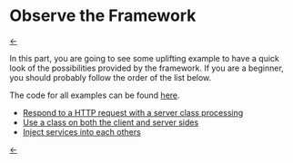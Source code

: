 Observe the Framework
=====================

[←](../index.md)

In this part, you are going to see some uplifting example to have a quick look of the possibilities provided by the framework. If you are a beginner, you should probably follow the order of the list below.

The code for all examples can be found [here](../../test/functional/example).

* [Respond to a HTTP request with a server class processing](simple.md)
* [Use a class on both the client and server sides](client-server-class.md)
* [Inject services into each others](dependency-injection.md)

[←](../index.md)